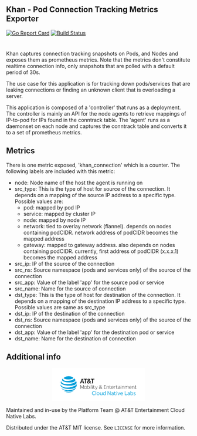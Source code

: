 ## Khan - Pod Connection Tracking Metrics Exporter
[![Go Report Card](https://goreportcard.com/badge/github.com/att-cloudnative-labs/khan)](https://goreportcard.com/report/github.com/att-cloudnative-labs/khan)
[![Build Status](https://travis-ci.org/att-cloudnative-labs/khan.svg?branch=master)](https://travis-ci.org/att-cloudnative-labs/khan)
#

Khan captures connection tracking snapshots on Pods, and Nodes and exposes them as  prometheus metrics. Note that the metrics don't constitute realtime connection info, only snapshots that are polled with a default period of 30s.

The use case for this application is for tracking down pods/services that are leaking connections or finding an unknown client that is overloading a server.

This application is composed of a 'controller' that runs as a deployment. The controller is mainly an API for the node agents to retrieve mappings of IP-to-pod for IPs found in the conntrack table. The 'agent' runs as a daemonset on each node and captures the conntrack table and converts it to a set of prometheus metrics.

## Metrics
There is one metric exposed, 'khan_connection' which is a counter. The following labels are included with this metric:
* node: Node name of the host the agent is running on
* src_type: This is the type of host for source of the connection. It depends on a mapping of the source IP address to a specific type. Possible values are:
  * pod: mapped by pod IP
  * service: mapped by cluster IP
  * node: mapped by node IP
  * network: tied to overlay network (flannel). depends on nodes containing podCIDR. network address of podCIDR becomes the mapped address
  * gateway: mapped to gateway address. also depends on nodes containing podCIDR. currently, first address of podCIDR (x.x.x.1) becomes the mapped address
* src_ip: IP of the source of the connection
* src_ns: Source namespace (pods and services only) of the source of the connection
* src_app: Value of the label 'app' for the source pod or service
* src_name: Name for the source of connection
* dst_type: This is the type of host for destination of the connection. It depends on a mapping of the destination IP address to a specific type. Possible values are same as src_type
* dst_ip: IP of the destination of the connection
* dst_ns: Source namespace (pods and services only) of the source of the connection
* dst_app: Value of the label 'app' for the destination pod or service
* dst_name: Name for the destination of connection

## Additional info

<p align="center">
  <a href="https://github.com/att-cloudnative-labs" alt="AT&T Cloud Native Labs">
    <img src="./images/cloud_native_labs.png" height="50%" width="50%">
  </a>	
</p>

Maintained and in-use by the Platform Team @ AT&T Entertainment Cloud Native Labs.

Distributed under the AT&T MIT license. See ``LICENSE`` for more information.
